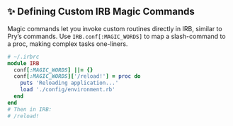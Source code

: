 ## ✨ Defining Custom IRB Magic Commands

Magic commands let you invoke custom routines directly in IRB, similar to Pry’s commands. Use `IRB.conf[:MAGIC_WORDS]` to map a slash-command to a proc, making complex tasks one-liners.

```ruby
# ~/.irbrc
module IRB
  conf[:MAGIC_WORDS] ||= {}
  conf[:MAGIC_WORDS]['/reload!'] = proc do
    puts 'Reloading application...'
    load './config/environment.rb'
  end
end
# Then in IRB:
# /reload!
```
